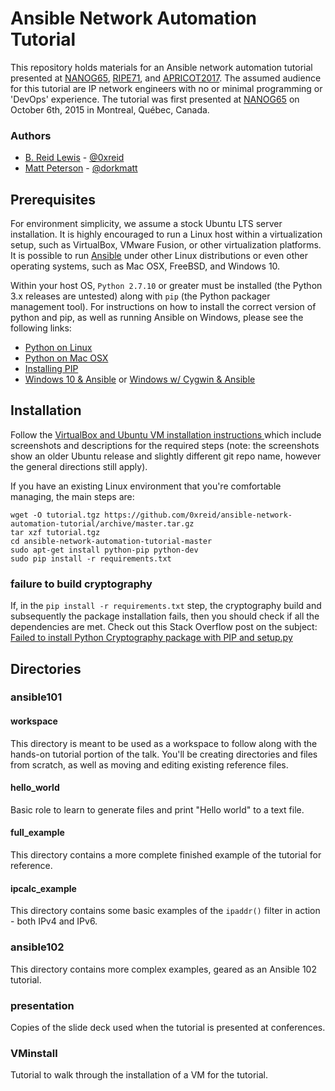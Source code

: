 # Ansible Network Automation Tutorial
This repository holds materials for an Ansible network automation tutorial presented at [NANOG65](https://www.nanog.org/meetings/abstract?id=2678), [RIPE71](https://ripe71.ripe.net/programme/meeting-plan/tutorials/#mon1), and [APRICOT2017](https://2017.apricot.net/program/schedule/#/day/9/network-automation-ansible-101). The assumed audience for this tutorial are IP network engineers with no or minimal programming or 'DevOps' experience. The tutorial was first presented at [NANOG65](https://www.nanog.org/meetings/nanog65/home) on October 6th, 2015 in Montreal, Québec, Canada.

### Authors
* [B. Reid Lewis](http://reidlewis.org/) - [@0xreid](https://twitter.com/0xreid)
* [Matt Peterson](mailto:matt@peterson.org) - [@dorkmatt](https://twitter.com/dorkmatt)

## Prerequisites
For environment simplicity, we assume a stock Ubuntu LTS server installation. It is highly encouraged to run a Linux host within a virtualization setup, such as VirtualBox, VMware Fusion, or other virtualization platforms. It is possible to run [Ansible](http://www.ansible.com/) under other Linux distributions or even other operating systems, such as Mac OSX, FreeBSD, and Windows 10.

Within your host OS, ```Python 2.7.10``` or greater must be installed (the Python 3.x releases are untested) along with ```pip``` (the Python packager management tool). For instructions on how to install the correct version of python and pip, as well as running Ansible on Windows, please see the following links:

* [Python on Linux](http://docs.python-guide.org/en/latest/starting/install/linux/)
* [Python on Mac OSX](http://docs.python-guide.org/en/latest/starting/install/osx/)
* [Installing PIP](https://pip.pypa.io/en/latest/installing.html)
* [Windows 10 & Ansible](https://www.jeffgeerling.com/blog/2017/using-ansible-through-windows-10s-subsystem-linux) or [Windows w/ Cygwin & Ansible](https://www.jeffgeerling.com/blog/running-ansible-within-windows)

## Installation
Follow the [VirtualBox and Ubuntu VM installation instructions ](/VMinstall/README.md) which include screenshots and descriptions for the required steps (note: the screenshots show an older Ubuntu release and slightly different git repo name, however the general directions still apply).

If you have an existing Linux environment that you're comfortable managing, the main steps are:
```
wget -O tutorial.tgz https://github.com/0xreid/ansible-network-automation-tutorial/archive/master.tar.gz
tar xzf tutorial.tgz
cd ansible-network-automation-tutorial-master
sudo apt-get install python-pip python-dev
sudo pip install -r requirements.txt
```
### failure to build cryptography

If, in the ```pip install -r requirements.txt``` step, the cryptography build and subsequently the package installation fails, then you should check if all the dependencies are met. Check out this Stack Overflow post on the subject: [Failed to install Python Cryptography package with PIP and setup.py](https://stackoverflow.com/questions/22073516/failed-to-install-python-cryptography-package-with-pip-and-setup-py)

## Directories

### ansible101

#### workspace

This directory is meant to be used as a workspace to follow along with the hands-on tutorial portion of the talk. You'll be creating directories and files from scratch, as well as moving and editing existing reference files.

#### hello_world

Basic role to learn to generate files and print "Hello world" to a text file.

#### full_example

This directory contains a more complete finished example of the tutorial for reference.

#### ipcalc_example

This directory contains some basic examples of the ```ipaddr()``` filter in action - both IPv4 and IPv6.

### ansible102

This directory contains more complex examples, geared as an Ansible 102 tutorial.

### presentation

Copies of the slide deck used when the tutorial is presented at conferences.

### VMinstall

Tutorial to walk through the installation of a VM for the tutorial.
